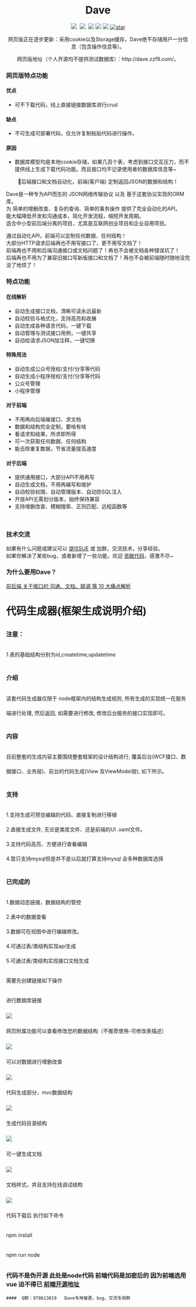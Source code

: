 <!--
 * @Author: your name
 * @Date: 2020-06-06 12:46:34
 * @LastEditTime: 2020-12-02 14:10:27
 * @LastEditors: zhang zi fang
 * @Description: In User Settings Edit
 * @FilePath: \nodec:\Users\zhamgzifang\Desktop\code-generation\README.md
--> 

<h1 align="center" style="text-align:center;">
  Dave
</h1>

<p align="center" >
  <a href="https://gitee.com/zzf0529/Dave"><img src="https://img.shields.io/badge/MySQL-5.2%2B-brightgreen.svg?style=flat"></a>
  <a href="https://gitee.com/zzf0529/Dave"><img src="https://img.shields.io/badge/JavaScript-ES6%2B-brightgreen.svg?style=flat"></a>
  <a href="https://gitee.com/zzf0529/Dave"><img src="https://img.shields.io/badge/SQLServer-2012%2B-brightgreen.svg?style=flat"></a>
  <a href="https://gitee.com/zzf0529/Dave"><img src="https://img.shields.io/badge/Oracle-11%2B-brightgreen.svg?style=flat"></a>
  <a href="https://gitee.com/zzf0529/Dave"><img src="https://img.shields.io/badge/node-5.2%2B-brightgreen.svg?style=flat"></a>
  <a href='https://gitee.com/zzf0529/Dave/stargazers'><img src='https://gitee.com/zzf0529/Dave/badge/star.svg?theme=dark' alt='star'></img></a>
</p>

<p align="center">网页版正在逐步更新：采用cookie以及Storage缓存，Dave绝不存储用户一分信息（包含操作信息等）。</p>
<p align="center">
网页版地址（个人开源均不提供测试数据库）：http://dave.zzf9.com/。

</p>

### 网页版特点功能

#### 优点
* 可不下载代码，线上直接链接数据库进行crud

#### 缺点
* 不可生成可部署代码，仅允许复制粘贴代码进行操作。

#### 原因
* 数据库模型均是本地cookie存储，如果几百个表，考虑到接口交互压力，而不提供线上生成下载代码功能。而且接口均不记录使用者的数据库信息等~


<p align="center">🚀后端接口和文档自动化，前端(客户端) 定制返回JSON的数据和结构！</p>

Dave是一种专为API而生的 JSON网络传输协议 以及 基于这套协议实现的ORM库。<br />
为 简单的增删改查、复杂的查询、简单的事务操作 提供了完全自动化的API。<br />
能大幅降低开发和沟通成本，简化开发流程，缩短开发周期。<br />
适合中小型前后端分离的项目，尤其是互联网创业项目和企业自用项目。<br />

通过自动化API，前端可以定制任何数据、任何结构！<br />
大部分HTTP请求后端再也不用写接口了，更不用写文档了！<br />
前端再也不用和后端沟通接口或文档问题了！再也不会被文档各种错误坑了！<br />
后端再也不用为了兼容旧接口写新版接口和文档了！再也不会被前端随时随地没完没了地烦了！

### 特点功能

#### 在线解析
* 自动生成接口文档，清晰可读永远最新
* 自动校验与格式化，支持高亮和收展
* 自动生成各种语言代码，一键下载
* 自动管理与测试接口用例，一键共享
* 自动给请求JSON加注释，一键切换

#### 特殊用法
* 自动生成公众号授权/支付/分享等代码
* 自动生成小程序授权/支付/分享等代码
* 公众号管理
* 小程序管理

#### 对于前端
* 不用再向后端催接口、求文档
* 数据和结构完全定制，要啥有啥
* 看请求知结果，所求即所得
* 可一次获取任何数据、任何结构
* 能去除重复数据，节省流量提高速度

#### 对于后端
* 提供通用接口，大部分API不用再写
* 自动生成文档，不用再编写和维护
* 自动校验权限、自动管理版本、自动防SQL注入
* 开放API无需划分版本，始终保持兼容
* 支持增删改查、模糊搜索、正则匹配、远程函数等

<br />

### 技术交流

如果有什么问题或建议可以 [提ISSUE](https://gitee.com/zzf0529/Dave/issues) 或 加群，交流技术，分享经验。<br >
如果你解决了某些bug，或者新增了一些功能，欢迎 [贡献代码](https://gitee.com/zzf0529/Dave/pulls)，感激不尽~

### 为什么要用Dave？
[前后端 关于接口的 沟通、文档、联调 等 10 大痛点解析](https://gitee.com/TommyLemon/APIJSON/wikis)
  <div class="homePage" style="line-height: 40px;">
    <h1>代码生成器(框架生成说明介绍)</h1>
    <h3>注意：</h3>
    <p>1.表的基础结构分别为id,createtime,updatetime</p>
    <h3>介绍</h3>
    <p>该套代码生成器仅限于 node框架内的结构生成规则, 所有生成的实现统一在服务端进行处理, 然后返回, 如需要进行修改, 修改后台服务的接口实现即可。</p>
    <h3>内容</h3>
    <p>目前整套的生成内容主要围绕整套框架的设计结构进行, 覆盖后台(WCF接口、数据接口、业务层)、前台的代码生成(View 及ViewModel层), 如下所示。</p>
    <h3>支持</h3>
    <p>
      1.支持生成可预览编辑的代码、直接复制进行移植
      <br />2.直接生成文件, 无论是类库文件、还是前端的UI .xaml文件。
      <br />3.支持代码高亮、方便进行查看编辑
      <br />4.暂只支持mysql但是并不是以后就打算支持mysql 会多种数据库选择
      <br />
    </p>
    <h3>已完成的</h3>
    <p>
      1.数据动态链接，数据结构的管控
      <br />2.表中的数据查看
      <br />3.数据可在视图中进行编辑修改。
      <br />4.可通过表/类结构实现api生成
      <br />5.可通过表/类结构实现接口文档生成
    </p>
    <!-- <h3>未来会完成的</h3>
    <p>
      <br />4.可实现操作监控
      <br />6.可管控定时任务
      <br />7.微信小程序/公众号专用区域 - 微信支付快速生成 快速授权 -等jsdk操作
      <br />8.高级用法（内含一键生成代码。）从路由到model dao 一键部署。
      <br />9.文档生成高级用法,数据库联表表查询
      <br />10.多环境切换/多orm供选择
    </p> -->
    <p>需要先创建链接如下操作</p>
    <p>进行数据库链接</p>
    <img src="https://zzf9.com/images/1.png"/>
    <p>网页附属功能可以查看修改您的数据结构（不推荐使用-可修改表描述）</p>
    <img src="https://zzf9.com/images/2.png"/>
    <p>可以对数据进行增删改查</p>
    <img src="https://zzf9.com/images/3.png"/>
    <p>代码生成部分，mvc数据结构</p>
    <img src="https://zzf9.com/images/4.png"/>
    <p>生成代码目录结构</p>
    <img src="https://zzf9.com/images/5.png"/>
    <p>可一键生成文档</p>
    <img src="https://zzf9.com/images/6.png"/>
    <p>文档样式，并且支持在线调试结构</p>
    <img src="https://zzf9.com/images/7.png"/>
    <p>代码下载后 执行如下命令</p>
    <p>npm install</p>
    <p>npm run node</p>
  </div>
  
  ### 代码不是伪开源 此处是node代码 前端代码是加密后的 因为前端选用vue 迫不得已  [前端开源地址](https://gitee.com/zzf0529/Dave-leading)

   
	####  Q群：978613019   Dave专用催更。bug，交流专用群